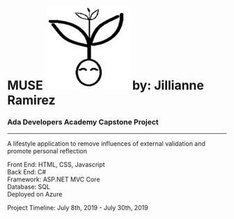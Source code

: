 # MUSE ![Muse Logo](Muse/wwwroot/favicon_io/android-chrome-192x192.png)  by: Jillianne Ramirez
### Ada Developers Academy Capstone Project

<hr />

<p>A lifestyle application to remove influences of external validation and promote personal reflection</p>

<p>Front End: HTML, CSS, Javascript<br>
Back End: C#<br>
Framework: ASP.NET MVC Core<br>
Database: SQL<br>
Deployed on Azure<p>
  
<p>Project Timeline: July 8th, 2019 - July 30th, 2019</p>

